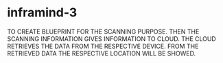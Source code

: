# inframind-3

TO CREATE BLUEPRINT FOR THE SCANNING PURPOSE.
THEN THE SCANNING INFORMATION GIVES INFORMATION TO CLOUD.
THE CLOUD RETRIEVES THE DATA FROM THE RESPECTIVE DEVICE.
FROM THE RETRIEVED DATA THE RESPECTIVE LOCATION WILL BE SHOWED.
